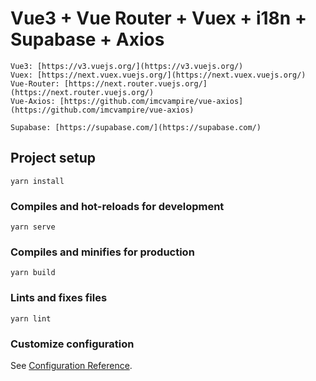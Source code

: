 # Vue3 + Vue Router + Vuex + i18n + Supabase + Axios

```
Vue3: [https://v3.vuejs.org/](https://v3.vuejs.org/)
Vuex: [https://next.vuex.vuejs.org/](https://next.vuex.vuejs.org/)
Vue-Router: [https://next.router.vuejs.org/](https://next.router.vuejs.org/)
Vue-Axios: [https://github.com/imcvampire/vue-axios](https://github.com/imcvampire/vue-axios)

Supabase: [https://supabase.com/](https://supabase.com/)
```

## Project setup
```
yarn install
```

### Compiles and hot-reloads for development
```
yarn serve
```

### Compiles and minifies for production
```
yarn build
```

### Lints and fixes files
```
yarn lint
```

### Customize configuration
See [Configuration Reference](https://cli.vuejs.org/config/).
